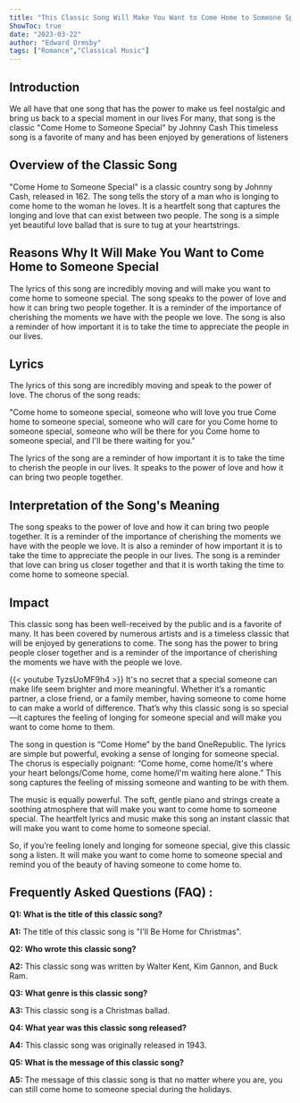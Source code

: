 ```yaml
---
title: "This Classic Song Will Make You Want to Come Home to Someone Special!"
ShowToc: true 
date: "2023-03-22"
author: "Edward Ormsby" 
tags: ["Romance","Classical Music"]
---
```

## Introduction

We all have that one song that has the power to make us feel nostalgic and bring us back to a special moment in our lives For many, that song is the classic "Come Home to Someone Special" by Johnny Cash This timeless song is a favorite of many and has been enjoyed by generations of listeners

## Overview of the Classic Song

"Come Home to Someone Special" is a classic country song by Johnny Cash, released in 162. The song tells the story of a man who is longing to come home to the woman he loves. It is a heartfelt song that captures the longing and love that can exist between two people. The song is a simple yet beautiful love ballad that is sure to tug at your heartstrings.

## Reasons Why It Will Make You Want to Come Home to Someone Special

The lyrics of this song are incredibly moving and will make you want to come home to someone special. The song speaks to the power of love and how it can bring two people together. It is a reminder of the importance of cherishing the moments we have with the people we love. The song is also a reminder of how important it is to take the time to appreciate the people in our lives.

## Lyrics

The lyrics of this song are incredibly moving and speak to the power of love. The chorus of the song reads:

"Come home to someone special, someone who will love you true
Come home to someone special, someone who will care for you
Come home to someone special, someone who will be there for you
Come home to someone special, and I'll be there waiting for you."

The lyrics of the song are a reminder of how important it is to take the time to cherish the people in our lives. It speaks to the power of love and how it can bring two people together.

## Interpretation of the Song's Meaning

The song speaks to the power of love and how it can bring two people together. It is a reminder of the importance of cherishing the moments we have with the people we love. It is also a reminder of how important it is to take the time to appreciate the people in our lives. The song is a reminder that love can bring us closer together and that it is worth taking the time to come home to someone special.

## Impact

This classic song has been well-received by the public and is a favorite of many. It has been covered by numerous artists and is a timeless classic that will be enjoyed by generations to come. The song has the power to bring people closer together and is a reminder of the importance of cherishing the moments we have with the people we love.

{{< youtube TyzsUoMF9h4 >}} 
It's no secret that a special someone can make life seem brighter and more meaningful. Whether it’s a romantic partner, a close friend, or a family member, having someone to come home to can make a world of difference. That’s why this classic song is so special—it captures the feeling of longing for someone special and will make you want to come home to them.

The song in question is “Come Home” by the band OneRepublic. The lyrics are simple but powerful, evoking a sense of longing for someone special. The chorus is especially poignant: “Come home, come home/It's where your heart belongs/Come home, come home/I'm waiting here alone.” This song captures the feeling of missing someone and wanting to be with them.

The music is equally powerful. The soft, gentle piano and strings create a soothing atmosphere that will make you want to come home to someone special. The heartfelt lyrics and music make this song an instant classic that will make you want to come home to someone special.

So, if you’re feeling lonely and longing for someone special, give this classic song a listen. It will make you want to come home to someone special and remind you of the beauty of having someone to come home to.

## Frequently Asked Questions (FAQ) :
**Q1: What is the title of this classic song?**

**A1:** The title of this classic song is "I'll Be Home for Christmas".

**Q2: Who wrote this classic song?**

**A2:** This classic song was written by Walter Kent, Kim Gannon, and Buck Ram.

**Q3: What genre is this classic song?**

**A3:** This classic song is a Christmas ballad.

**Q4: What year was this classic song released?**

**A4:** This classic song was originally released in 1943.

**Q5: What is the message of this classic song?**

**A5:** The message of this classic song is that no matter where you are, you can still come home to someone special during the holidays.



